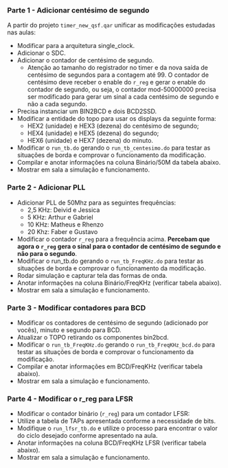 ### Parte 1 - Adicionar centésimo de segundo
A partir do projeto `timer_new_qsf.qar` unificar as modificações estudadas nas aulas:

- Modificar para a arquitetura single_clock.
- Adicionar o SDC.
- Adicionar o contador de centésimo de segundo.
    - Atenção ao tamanho do registrador no timer e da nova saída de centésimo de segundos para a contagem até 99. O contador de centésimo deve receber o enable do `r_reg` e gerar o enable do contador de segundo, ou seja, o contador mod-50000000 precisa ser modificado para gerar um sinal a cada centésimo de segundo e não a cada segundo.
- Precisa instanciar um BIN2BCD e dois BCD2SSD.
- Modificar a entidade do topo para usar os displays da seguinte forma:
    - HEX2 (unidade) e HEX3 (dezena) do centésimo de segundo;
    - HEX4 (unidade) e HEX5 (dezena) do segundo;
    - HEX6 (unidade) e HEX7 (dezena) do minuto.
- Modificar o `run_tb.do` gerando o `run_tb_centesimo.do` para testar as situações de borda e comprovar o funcionamento da modificação.
- Compilar e anotar informações na coluna Binário/50M da tabela abaixo.
- Mostrar em sala a simulação e funcionamento.

### Parte 2 - Adicionar PLL

- Adicionar PLL de 50Mhz para as seguintes frequências:
    - 2,5 KHz: Deivid e Jessica
    - 5 KHz: Arthur e Gabriel
    - 10 KHz: Matheus e Rhenzo
    - 20 Khz: Faber e Gustavo
- Modificar o contador `r_reg` para a frequência acima. **Percebam que agora o `r_reg` gera o sinal para o contador de centésimo de segundo e não para o segundo**.
- Modificar o run_tb.do gerando o `run_tb_FreqKHz.do` para testar as situações de borda e comprovar o funcionamento da modificação.
- Rodar simulação e capturar tela das formas de onda.
- Anotar informações na coluna Binário/FreqKHz (verificar tabela abaixo).
- Mostrar em sala a simulação e funcionamento.

### Parte 3 - Modificar contadores para BCD

- Modificar os contadores de centésimo de segundo (adicionado por vocês), minuto e segundo para BCD.
- Atualizar o TOPO retirando os componentes bin2bcd.
- Modificar o `run_tb_FreqKHz.do` gerando o `run_tb_FreqKHz_bcd.do` para testar as situações de borda e comprovar o funcionamento da modificação.
- Compilar e anotar informações em BCD/FreqKHz (verificar tabela abaixo).
- Mostrar em sala a simulação e funcionamento.

### Parte 4 - Modificar o r_reg para LFSR

- Modificar o contador binário (`r_reg`) para um contador LFSR:
- Utilize a tabela de TAPs apresentada conforme a necessidade de bits.
- Modifique o `run_lfsr_tb.do` e utilize o processo para encontrar o valor do ciclo desejado conforme apresentado na aula.
- Anotar informações na coluna BCD/FreqKHz LFSR (verificar tabela abaixo).
- Mostrar em sala a simulação e funcionamento.

